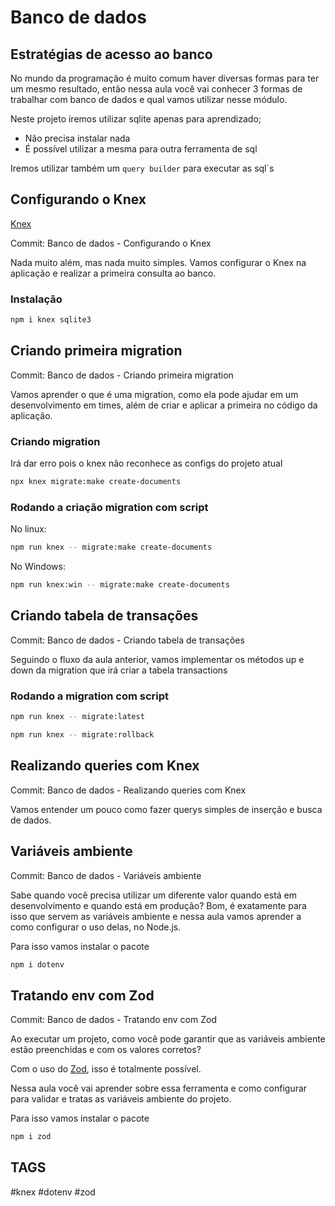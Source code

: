 # Banco de dados

## Estratégias de acesso ao banco

No mundo da programação é muito comum haver diversas formas para ter um mesmo resultado, então nessa aula você vai conhecer 3 formas de trabalhar com banco de dados e qual vamos utilizar nesse módulo.

Neste projeto iremos utilizar sqlite apenas para aprendizado;

- Não precisa instalar nada
- É possível utilizar a mesma para outra ferramenta de sql

Iremos utilizar também um `query builder` para executar as sql´s

## Configurando o Knex

[Knex](https://knexjs.org/)

Commit: Banco de dados - Configurando o Knex

Nada muito além, mas nada muito simples. Vamos configurar o Knex na aplicação e realizar a primeira consulta ao banco.

### Instalação

```bash
npm i knex sqlite3
```

## Criando primeira migration

Commit: Banco de dados - Criando primeira migration

Vamos aprender o que é uma migration, como ela pode ajudar em um desenvolvimento em times, além de criar e aplicar a primeira no código da aplicação.

### Criando migration

Irá dar erro pois o knex não reconhece as configs do projeto atual

```bash
npx knex migrate:make create-documents
```

### Rodando a criação migration com script

No linux:

```bash
npm run knex -- migrate:make create-documents
```

No Windows:

```bash
npm run knex:win -- migrate:make create-documents
```

## Criando tabela de transações

Commit: Banco de dados - Criando tabela de transações

Seguindo o fluxo da aula anterior, vamos implementar os métodos up e down da migration que irá criar a tabela transactions

### Rodando a migration com script

```bash
npm run knex -- migrate:latest
```

```bash
npm run knex -- migrate:rollback
```

## Realizando queries com Knex

Commit: Banco de dados - Realizando queries com Knex

Vamos entender um pouco como fazer querys simples de inserção e busca de dados.

## Variáveis ambiente

Commit: Banco de dados - Variáveis ambiente

Sabe quando você precisa utilizar um diferente valor quando está em desenvolvimento e quando está em produção? Bom, é exatamente para isso que servem as variáveis ambiente e nessa aula vamos aprender a como configurar o uso delas, no Node.js.

Para isso vamos instalar o pacote

```bash
npm i dotenv
```

## Tratando env com Zod

Commit: Banco de dados - Tratando env com Zod

Ao executar um projeto, como você pode garantir que as variáveis ambiente estão preenchidas e com os valores corretos?

Com o uso do [Zod](https://github.com/colinhacks/zod), isso é totalmente possível.

Nessa aula você vai aprender sobre essa ferramenta e como configurar para validar e tratas as variáveis ambiente do projeto.

Para isso vamos instalar o pacote

```bash
npm i zod
```


## TAGS

#knex
#dotenv
#zod